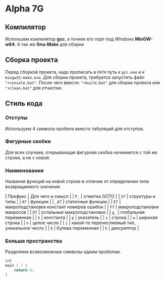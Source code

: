 # Alpha 7G

## Компилятор

Использем компилятор **gcc**, а точнее его порт под *Windows* **MinGW-w64**.
А так же **Gnu-Make** для сборки

## Сборка проекта

Перед сборкой проекта, надо прописать в `PATH` путь к `gcc.exe` и к `mingw32-make.exe`.
Для сборки проекта, требуется запустить файл `"+console.bat"`.
После чего ввести: `"+build.bat"` для сборки проекта или `"+clean.bat"` для отчистки.

## Стиль кода

### Отступы

Используем 4 символа пробела вместо табуляций для отступов.

### Фигурные скобки

Для всех случаев, открывающая фигурная скобка начинается с той же строки, а не с новой.

### Наименования

Названия функций на новой строке в отличие от определении типа возвращаемого значения.

| Префикс | Для чего и смысл                             |
| `P_`    | отметка GOTO                                 |
| `S7`    | структуры и типы                             |
| `A7`    | функции                                      |
| `_A7`   | статичные функции                            |
| `E7`    | макроподстановки констант номеров ошибок     |
| `F7`    | макроподстановки макросов                    |
| `D7`    | остальные макроподстановки                   |
| `g_`    | глобальная переменная                        |
| `k`     | константа                                    |
| `p`     | указатель                                    |
| `s`     | строка                                       |
| `w`     | широкая строка                               |
| `n`     | целое число                                  |
| `i`     | какой-то перечесляемый тип, уникальное число |
| `b`     | булева переменная                            |
| `h`     | дексриптор                                   |

### Больше пространства

Разделяем всевозможные символы одним пробелом.

```c
int
main ( ) {
    return 0;
}
```
